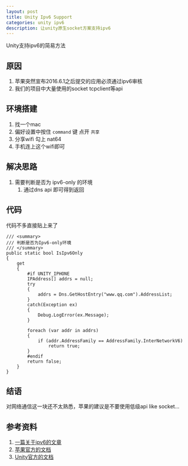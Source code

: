 ```yaml
---
layout: post
title: Unity Ipv6 Support
categories: unity ipv6
description: 让unity原生socket方案支持ipv6
---
```


Unity支持ipv6的简易方法

## 原因

1. 苹果突然宣布2016.6.1之后提交的应用必须通过ipv6审核
1. 我们的项目中大量使用的socket tcpclient等api

## 环境搭建

1. 找一个mac
1. 偏好设置中按住 `command` 键 点开 `共享`
1. 分享wifi 勾上 nat64
1. 手机连上这个wifi即可

## 解决思路

1. 需要判断是否为 ipv6-only 的环境
    1. 通过dns api 即可得到返回

## 代码

代码不多直接贴上来了


    /// <summary>
    /// 判断是否为Ipv6-only环境 
    /// </summary>
    public static bool IsIpv6Only
    {
        get
        {
            #if UNITY_IPHONE
            IPAddress[] addrs = null;
            try
            {
                addrs = Dns.GetHostEntry("www.qq.com").AddressList;
            }
            catch(Exception ex)
            {
                Debug.LogError(ex.Message);
            }

            foreach (var addr in addrs)
            {
                if (addr.AddressFamily == AddressFamily.InterNetworkV6)
                    return true;
            }
            #endif
            return false;
        }
    }


## 结语

对网络通信这一块还不太熟悉，苹果的建议是不要使用低级api like socket...

## 参考资料

1. [一篇关于ipv6的文章](https://github.com/WeMobileDev/article/blob/master/IPv6%20socket%E7%BC%96%E7%A8%8B.md)
1. [苹果官方的文档](https://developer.apple.com/library/mac/documentation/NetworkingInternetWeb/Conceptual/NetworkingOverview/UnderstandingandPreparingfortheIPv6Transition/UnderstandingandPreparingfortheIPv6Transition.html#//apple_ref/doc/uid/TP40010220-CH213-SW1)
1. [Unity官方的文档](http://blogs.unity3d.com/2016/05/10/unity-and-ipv6-support/) 